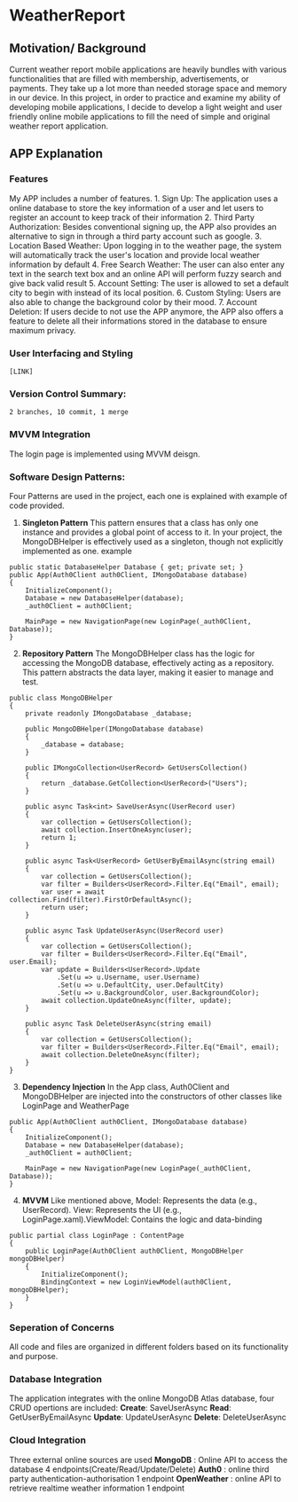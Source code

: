 # WeatherReport

## Motivation/ Background

Current weather report mobile applications are heavily bundles with various functionalities that are filled with membership, advertisements, or payments. They take up a lot more than needed storage space and memory in our device. In this project, in order to practice and examine my ability of developing mobile applications, I decide to develop a light weight and user friendly online mobile applications to fill the need of simple and original weather report application.

## APP Explanation

### Features
  My APP includes a number of features. 
    1. Sign Up: 
        The application uses a online database to store the key information of a user and let users to register an account to keep track of their information
    2. Third Party Authorization: 
        Besides conventional signing up, the APP also provides an alternative to sign in through a third party account such as google.
    3. Location Based Weather: 
        Upon logging in to the weather page, the system will automatically track the user's location and provide local weather information by default
    4. Free Search Weather: 
        The user can also enter any text in the search text box and an online API will perform fuzzy search and give back valid result
    5. Account Setting: 
        The user is allowed to set a default city to begin with instead of its local position. 
    6. Custom Styling: 
        Users are also able to change the background color by their mood. 
    7. Account Deletion: 
        If users decide to not use the APP anymore, the APP also offers a feature to delete all their informations stored in the database to ensure maximum privacy.

### User Interfacing and Styling
    [LINK]


### Version Control Summary:
    2 branches, 10 commit, 1 merge

### MVVM Integration
  The login page is implemented using MVVM deisgn.

### Software Design Patterns: 
  Four Patterns are used in the project, each one is explained with example of code provided. 
  1. **Singleton Pattern**
    This pattern ensures that a class has only one instance and provides a global point of access to it. In your project, the MongoDBHelper is effectively used as a singleton, though not explicitly implemented as one.
    example
  ```
  public static DatabaseHelper Database { get; private set; }
  public App(Auth0Client auth0Client, IMongoDatabase database)
  {
      InitializeComponent();
      Database = new DatabaseHelper(database);
      _auth0Client = auth0Client;
  
      MainPage = new NavigationPage(new LoginPage(_auth0Client, Database));
  }
  ```
  2. **Repository Pattern**
  The MongoDBHelper class has the logic for accessing the MongoDB database, effectively acting as a repository. This pattern abstracts the data layer, making it easier to manage and test.
  ```
  public class MongoDBHelper
  {
      private readonly IMongoDatabase _database;
  
      public MongoDBHelper(IMongoDatabase database)
      {
          _database = database;
      }
  
      public IMongoCollection<UserRecord> GetUsersCollection()
      {
          return _database.GetCollection<UserRecord>("Users");
      }
  
      public async Task<int> SaveUserAsync(UserRecord user)
      {
          var collection = GetUsersCollection();
          await collection.InsertOneAsync(user);
          return 1;
      }
  
      public async Task<UserRecord> GetUserByEmailAsync(string email)
      {
          var collection = GetUsersCollection();
          var filter = Builders<UserRecord>.Filter.Eq("Email", email);
          var user = await collection.Find(filter).FirstOrDefaultAsync();
          return user;
      }
  
      public async Task UpdateUserAsync(UserRecord user)
      {
          var collection = GetUsersCollection();
          var filter = Builders<UserRecord>.Filter.Eq("Email", user.Email);
          var update = Builders<UserRecord>.Update
              .Set(u => u.Username, user.Username)
              .Set(u => u.DefaultCity, user.DefaultCity)
              .Set(u => u.BackgroundColor, user.BackgroundColor);
          await collection.UpdateOneAsync(filter, update);
      }
  
      public async Task DeleteUserAsync(string email)
      {
          var collection = GetUsersCollection();
          var filter = Builders<UserRecord>.Filter.Eq("Email", email);
          await collection.DeleteOneAsync(filter);
      }
  }
  ```
  3. **Dependency Injection**
  In the App class, Auth0Client and MongoDBHelper are injected into the constructors of other classes like LoginPage and WeatherPage
  ```
  public App(Auth0Client auth0Client, IMongoDatabase database)
  {
      InitializeComponent();
      Database = new DatabaseHelper(database);
      _auth0Client = auth0Client;
  
      MainPage = new NavigationPage(new LoginPage(_auth0Client, Database));
  }
  ```
  4. **MVVM**
  Like mentioned above, Model: Represents the data (e.g., UserRecord). View: Represents the UI (e.g., LoginPage.xaml).ViewModel: Contains the logic and data-binding
  ```
  public partial class LoginPage : ContentPage
  {
      public LoginPage(Auth0Client auth0Client, MongoDBHelper mongoDBHelper)
      {
          InitializeComponent();
          BindingContext = new LoginViewModel(auth0Client, mongoDBHelper);
      }
  }
  ```

  ### Seperation of Concerns
  All code and files are organized in different folders based on its functionality and purpose.

  ### Database Integration
  The application integrates with the online MongoDB Atlas database, four CRUD opertions are included:
    **Create**: SaveUserAsync
    **Read**: GetUserByEmailAsync
    **Update**: UpdateUserAsync
    **Delete**: DeleteUserAsync


  ### Cloud Integration
  Three external online sources are used
      **MongoDB** : Online API to access the database 4 endpoints(Create/Read/Update/Delete)
      **Auth0** : online third party authentication-authorisation 1 endpoint
      **OpenWeather** : online API to retrieve realtime weather information 1 endpoint

    
    
